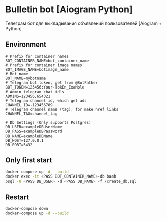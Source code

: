 # Bulletin bot [Aiogram Python]

Телеграм бот для выкладывания объявлений пользователей [Aiogram + Python]

## Environment
```env
# Prefix for container names
BOT_CONTAINER_NAME=bot_container_name
# Prefix for container image names
BOT_IMAGE_NAME=botimage_name
# Bot name
BOT_NAME=mybotname
# Telegram bot token, get from @BotFather
BOT_TOKEN=123456:Your-TokEn_ExaMple
# Admin telegram chat id's
ADMINS=123456,654321
# Telegram channel id, which get ads
CHANNEL_ID=-123456789
# Telegram channel name (tag), for make href links
CHANNEL_TAG=channel_tag

# Db Settings (Only supports Postgres)
DB_USER=exampleDBUserName
DB_PASS=exampleDBPassword
DB_NAME=exampleDBName
DB_HOST=127.0.0.1
DB_PORT=5432
```

## Only first start
```sh
docker-compose up -d --build
docker exec -it <PASS BOT_CONTAINER_NAME>-db bash
psql -U <PASS DB_USER> -d <PASS DB_NAME> -f /create_db.sql
```

## Restart
```sh
docker-compose down
docker-compose up -d --build
```
